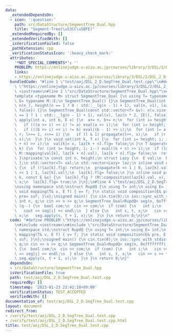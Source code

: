 ```yaml
---
data:
  _extendedDependsOn:
  - icon: ':question:'
    path: src/DataStructure/SegmentTree_Dual.hpp
    title: "Segment-Tree(\u53CC\u5BFE)"
  _extendedRequiredBy: []
  _extendedVerifiedWith: []
  _isVerificationFailed: false
  _pathExtension: cpp
  _verificationStatusIcon: ':heavy_check_mark:'
  attributes:
    '*NOT_SPECIAL_COMMENTS*': ''
    PROBLEM: https://onlinejudge.u-aizu.ac.jp/courses/library/3/DSL/2/DSL_2_D
    links:
    - https://onlinejudge.u-aizu.ac.jp/courses/library/3/DSL/2/DSL_2_D
  bundledCode: "#line 1 \"test/aoj/DSL_2_D.SegTree_Dual.test.cpp\"\n#define PROBLEM\
    \ \"https://onlinejudge.u-aizu.ac.jp/courses/library/3/DSL/2/DSL_2_D\"\n#include\
    \ <iostream>\n#line 2 \"src/DataStructure/SegmentTree_Dual.hpp\"\n#include <vector>\n\
    template <typename M> struct SegmentTree_Dual {\n using T= typename M::T;\n using\
    \ E= typename M::E;\n SegmentTree_Dual() {}\n SegmentTree_Dual(int n_, T v1= T()):\
    \ n(n_), height(n == 1 ? 0 : std::__lg(n - 1) + 1), val(n, v1), laz(n * 2, {E(),\
    \ false}) {}\n SegmentTree_Dual(const std::vector<T> &v): n(v.size()), height(n\
    \ == 1 ? 1 : std::__lg(n - 1) + 1), val(v), laz(n * 2, {E(), false}) {}\n void\
    \ apply(int a, int b, E x) {\n  a+= n, b+= n;\n  for (int i= height; i >= 1; i--)\n\
    \   if (((a >> i) << i) != a) eval(a >> i);\n  for (int i= height; i >= 1; i--)\n\
    \   if (((b >> i) << i) != b) eval((b - 1) >> i);\n  for (int l= a, r= b; l <\
    \ r; l>>= 1, r>>= 1) {\n   if (l & 1) propagate(l++, x);\n   if (r & 1) propagate(--r,\
    \ x);\n  }\n }\n void set(int k, T x) {\n  for (int i= height; i; i--) eval((k\
    \ + n) >> i);\n  val[k]= x, laz[k + n].flg= false;\n }\n T &operator[](const int\
    \ k) {\n  for (int i= height; i; i--) eval((k + n) >> i);\n  if (laz[k + n].flg)\
    \ M::mapping(val[k], laz[k + n].val), laz[k + n].flg= false;\n  return val[k];\n\
    \ }\nprivate:\n const int n, height;\n struct Lazy {\n  E val;\n  bool flg;\n\
    \ };\n std::vector<T> val;\n std::vector<Lazy> laz;\n inline void eval(int k)\
    \ {\n  if (!laz[k].flg) return;\n  propagate(k << 1 | 0, laz[k].val), propagate(k\
    \ << 1 | 1, laz[k].val);\n  laz[k].flg= false;\n }\n inline void propagate(int\
    \ k, const E &x) {\n  laz[k].flg ? (M::composition(laz[k].val, x), x) : laz[k].val=\
    \ x;\n  laz[k].flg= true;\n }\n};\n#line 4 \"test/aoj/DSL_2_D.SegTree_Dual.test.cpp\"\
    \nusing namespace std;\nstruct RupdQ {\n using T= int;\n using E= int;\n static\
    \ void mapping(T& v, E f) { v= f; }\n static void composition(E& pre, E suf) {\
    \ pre= suf; }\n};\nsigned main() {\n cin.tie(0);\n ios::sync_with_stdio(0);\n\
    \ int n, q;\n cin >> n >> q;\n SegmentTree_Dual<RupdQ> seg(n, 0x7fffffff);\n while\
    \ (q--) {\n  bool com;\n  cin >> com;\n  if (com) {\n   int i;\n   cin >> i;\n\
    \   cout << seg[i] << endl;\n  } else {\n   int s, t, x;\n   cin >> s >> t >>\
    \ x;\n   seg.apply(s, t + 1, x);\n  }\n }\n return 0;\n}\n"
  code: "#define PROBLEM \"https://onlinejudge.u-aizu.ac.jp/courses/library/3/DSL/2/DSL_2_D\"\
    \n#include <iostream>\n#include \"src/DataStructure/SegmentTree_Dual.hpp\"\nusing\
    \ namespace std;\nstruct RupdQ {\n using T= int;\n using E= int;\n static void\
    \ mapping(T& v, E f) { v= f; }\n static void composition(E& pre, E suf) { pre=\
    \ suf; }\n};\nsigned main() {\n cin.tie(0);\n ios::sync_with_stdio(0);\n int n,\
    \ q;\n cin >> n >> q;\n SegmentTree_Dual<RupdQ> seg(n, 0x7fffffff);\n while (q--)\
    \ {\n  bool com;\n  cin >> com;\n  if (com) {\n   int i;\n   cin >> i;\n   cout\
    \ << seg[i] << endl;\n  } else {\n   int s, t, x;\n   cin >> s >> t >> x;\n  \
    \ seg.apply(s, t + 1, x);\n  }\n }\n return 0;\n}"
  dependsOn:
  - src/DataStructure/SegmentTree_Dual.hpp
  isVerificationFile: true
  path: test/aoj/DSL_2_D.SegTree_Dual.test.cpp
  requiredBy: []
  timestamp: '2023-01-23 22:42:18+09:00'
  verificationStatus: TEST_ACCEPTED
  verifiedWith: []
documentation_of: test/aoj/DSL_2_D.SegTree_Dual.test.cpp
layout: document
redirect_from:
- /verify/test/aoj/DSL_2_D.SegTree_Dual.test.cpp
- /verify/test/aoj/DSL_2_D.SegTree_Dual.test.cpp.html
title: test/aoj/DSL_2_D.SegTree_Dual.test.cpp
---
```

